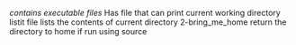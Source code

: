 *contains executable files*
Has file that can print current working directory
listit file lists the contents of current directory
2-bring_me_home return the directory to home if run using source